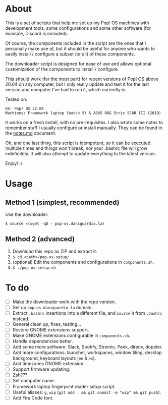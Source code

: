 # About

This is a set of scripts that help me set up my Pop! OS machines with development tools, some configurations and some other software (for example, Discord is included).

Of course, the components included in the script are the ones that I personally make use of, but it should be useful for anyone who wants to easily install / configure a subset (or all) of these components.

The downloader script is designed for ease of use and allows optional customization of the components to install / configure.

This should work (for the most part) for recent versions of Pop! OS above 20.04 on any computer, but I only really update and test it for the last version and computer I've had to run it, which currently is:

Tested on:

```
OS: Pop! OS 22.04
Machines: Framework laptop (batch 5) & ASUS ROG Strix SCAR III (2019)
```

It works on a fresh install, with no pre-requisites. I also wrote some notes to remember stuff I usually configure or install manually. They can be found in the [notes.md](./notes.md) document.

Oh, and one last thing, this script is idempotent, so it can be executed multiple times and things won't break, nor your .bashrc file will grow indefinitely. It will also attempt to update everything to the latest version.

Enjoy! :)

# Usage

## Method 1 (simplest, recommended)

Use the downloader:

`$ source <(wget -qO - pop-os.daniguardio.la)`

## Method 2 (advanced)

1. Download this repo as ZIP and extract it.
2. `$ cd <path>/pop-os-setup/`
3. (optional) Edit the components and configurations in `components.sh`.
4. `$ ./pop-os-setup.sh`

# To do

- [ ] Make the downloader work with the repo version.
- [ ] Set up `pop-os.daniguardio.la` domain.
- [ ] Extract `.bashrc` insertions into a different file, and `source` it from `.bashrc` instead.
- [ ] General clean up, fixes, testing...
- [ ] Restore GNOME extensions support.
- [ ] Make GNOME extensions configurable in `components.sh`.
- [ ] Handle dependencies better.
- [ ] Add some more software: Slack, Spotify, Stremio, Peek, direnv, doppler.
- [ ] Add more configurations: launcher, workspaces, window tiling, desktop background, keyboard layouts (`en` & `es`).
- [ ] Add timezones GNOME extension.
- [ ] Support firmware updating.
- [ ] Zsh???
- [ ] Set computer name.
- [ ] Framework laptop fingerprint reader setup script.
- [ ] Useful aliases: `g`, `wip` (`git add . && git commit -m "wip" && git push`).
- [ ] Add Fira Code font.
